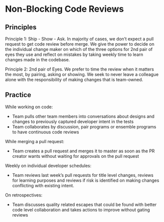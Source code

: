 # Non-Blocking Code Reviews

## Principles

Principle 1: Ship - Show - Ask. In majority of cases, we don’t expect a pull request to get code review before merge. We give the power to decide 
on the individual change maker on which of the three options for 2nd pair of eyes they use and reflect on mistakes by taking weekly time to learn changes made in the codebase. 

Principle 2: 2nd pair of Eyes. We prefer to time the review when it matters the most, by pairing, asking or showing. We seek to 
never leave a colleague alone with the responsibility of making changes that is team-owned. 

## Practice

While working on code:

* Team pulls other team members into conversations about designs and changes to previously captured developer intent in the tests
* Team collaborates by discussion, pair programs or ensemble programs to have continuous code reviews

While merging a pull request:

* Team creates a pull request and merges it to master as soon as the PR creator wants without waiting for approvals on the pull request

Weekly on individual developer schedules:

* Team reviews last week’s pull requests for title level changes, reviews for learning purposes and reviews if risk is identified on making changes conflicting with existing intent. 

On retrospectives:

* Team discusses quality related escapes that could be found with better code level collaboration and takes actions to improve without gating reviews
